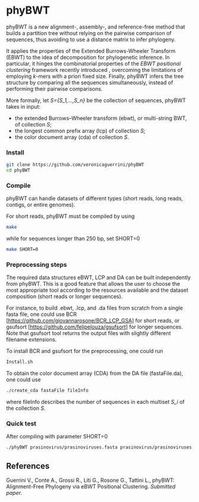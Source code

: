 # phyBWT

phyBWT is a new alignment-, assembly-, and reference-free method that builds a partition tree without relying on the pairwise comparison of sequences, thus avoiding to use a distance matrix to infer phylogeny.

It applies the properties of the Extended Burrows-Wheeler Transform (EBWT) to the idea of decomposition for phylogenetic inference. 
In particular, it hinges the combinatorial properties of the *EBWT positional clustering* framework recently introduced , overcoming the limitations of employing *k*-mers with a priori fixed size. 
Finally, phyBWT infers the tree structure by comparing all the sequences simultaneously, instead of performing their pairwise comparisons.

More formally, let *S={S_1,...,S_n}* be the collection of sequences, phyBWT takes in input:
- the extended Burrows–Wheeler transform (ebwt), or multi-string BWT, of collection *S*;
- the longest common prefix array (lcp) of collection *S*;
- the color document array (cda) of collection *S*.

### Install

```sh
git clone https://github.com/veronicaguerrini/phyBWT
cd phyBWT
```

### Compile
phyBWT can handle datasets of different types (short reads, long reads, contigs, or entire genomes). 

For short reads, phyBWT must be compiled by using

```sh
make
```
while for sequences longer than 250 bp, set SHORT=0

```sh
make SHORT=0
```

### Preprocessing steps

The required data structures eBWT, LCP and DA can be built independently from phyBWT. 
This is a good feature that allows the user to choose the most appropriate tool according to the resources available and the dataset composition (short reads or longer sequences).

For instance, to build .ebwt, .lcp, and .da files from scratch from a single fasta file, one could use BCR [https://github.com/giovannarosone/BCR_LCP_GSA] for short reads, or gsufsort [https://github.com/felipelouza/gsufsort] for longer sequences. Note that gsufsort tool returns the output files with slightly different filename extensions.

To install BCR and gsufsort for the preprocessing, one could run

```sh
Install.sh
```

To obtain the color document array (CDA) from the DA file (fastaFile.da), one could use

```sh
./create_cda fastaFile fileInfo
```
where fileInfo describes the number of sequences in each multiset *S_i* of the collection *S*.


### Quick test

After compiling with parameter SHORT=0

```sh
./phyBWT prasinovirus/prasinoviruses.fasta prasinovirus/prasinoviruses.txt prasino.out 13 0.5 7
```

## References

Guerrini V., Conte A., Grossi R., Liti G., Rosone G., Tattini L., phyBWT: Alignment-Free Phylogeny via eBWT Positional Clustering. *Submitted paper*.
